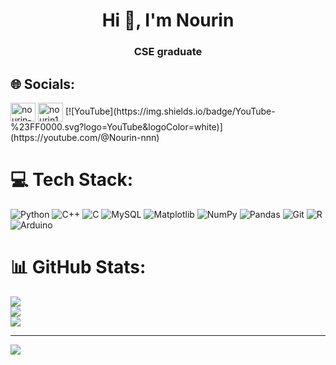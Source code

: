 <h1 align="center">Hi 👋, I'm Nourin</h1>
<h3 align="center">CSE graduate</h3>

## 🌐 Socials:
<p align="left">
<a href="https://linkedin.com/in/nourin-noushrat" target="blank"><img align="center" src="https://raw.githubusercontent.com/rahuldkjain/github-profile-readme-generator/master/src/images/icons/Social/linked-in-alt.svg" alt="nourin-noushrat" height="30" width="40" /></a>
<a href="https://kaggle.com/nourin114" target="blank"><img align="center" src="https://raw.githubusercontent.com/rahuldkjain/github-profile-readme-generator/master/src/images/icons/Social/kaggle.svg" alt="nourin114" height="30" width="40" /></a>
[![YouTube](https://img.shields.io/badge/YouTube-%23FF0000.svg?logo=YouTube&logoColor=white)](https://youtube.com/@Nourin-nnn) 
</p>




# 💻 Tech Stack:
![Python](https://img.shields.io/badge/python-3670A0?style=for-the-badge&logo=python&logoColor=ffdd54) ![C++](https://img.shields.io/badge/c++-%2300599C.svg?style=for-the-badge&logo=c%2B%2B&logoColor=white) ![C](https://img.shields.io/badge/c-%2300599C.svg?style=for-the-badge&logo=c&logoColor=white) ![MySQL](https://img.shields.io/badge/mysql-4479A1.svg?style=for-the-badge&logo=mysql&logoColor=white) ![Matplotlib](https://img.shields.io/badge/Matplotlib-%23ffffff.svg?style=for-the-badge&logo=Matplotlib&logoColor=black) ![NumPy](https://img.shields.io/badge/numpy-%23013243.svg?style=for-the-badge&logo=numpy&logoColor=white) ![Pandas](https://img.shields.io/badge/pandas-%23150458.svg?style=for-the-badge&logo=pandas&logoColor=white) ![Git](https://img.shields.io/badge/git-%23F05033.svg?style=for-the-badge&logo=git&logoColor=white) ![R](https://img.shields.io/badge/r-%23276DC3.svg?style=for-the-badge&logo=r&logoColor=white) ![Arduino](https://img.shields.io/badge/-Arduino-00979D?style=for-the-badge&logo=Arduino&logoColor=white)
# 📊 GitHub Stats:
![](https://github-readme-stats.vercel.app/api?username=Nourin-nnn&theme=dark&hide_border=false&include_all_commits=false&count_private=true)<br/>
![](https://github-readme-streak-stats.herokuapp.com/?user=Nourin-nnn&theme=dark&hide_border=false)<br/>
![](https://github-readme-stats.vercel.app/api/top-langs/?username=Nourin-nnn&theme=dark&hide_border=false&include_all_commits=false&count_private=true&layout=compact)

---
[![](https://visitcount.itsvg.in/api?id=Nourin-nnn&icon=0&color=0)](https://visitcount.itsvg.in)

<!-- Proudly created with GPRM ( https://gprm.itsvg.in ) -->

